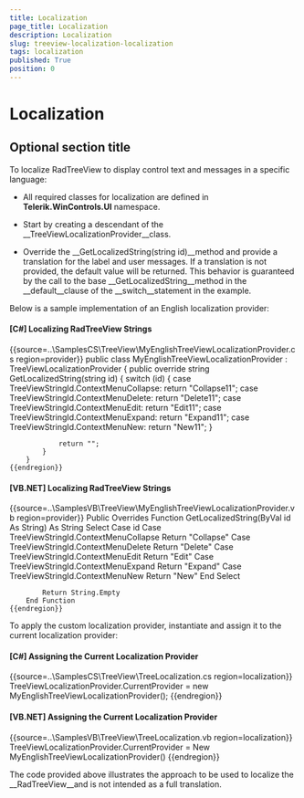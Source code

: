 ```yaml
---
title: Localization
page_title: Localization
description: Localization
slug: treeview-localization-localization
tags: localization
published: True
position: 0
---
```


# Localization



## Optional section title

To localize RadTreeView to display control text and messages in a specific language:

* All required classes for localization are defined in __Telerik.WinControls.UI__ namespace.

* Start by creating a descendant of the __TreeViewLocalizationProvider__class. 

* Override the __GetLocalizedString(string id)__method and provide a translation for the label and user messages.
          If a translation is not provided, the default value will be returned. 
          This behavior is guaranteed by the call to the base __GetLocalizedString__method 
          in the __default__clause of the __switch__statement in the example. 
          

Below is a sample implementation of an English localization provider:

#### __[C#] Localizing RadTreeView Strings__

{{source=..\SamplesCS\TreeView\MyEnglishTreeViewLocalizationProvider.cs region=provider}}
	    public class MyEnglishTreeViewLocalizationProvider : TreeViewLocalizationProvider
	    {
	        public override string GetLocalizedString(string id)
	        {
	            switch (id)
	            {
	                case TreeViewStringId.ContextMenuCollapse:
	                    return "Collapse11";
	                case TreeViewStringId.ContextMenuDelete:
	                    return "Delete11";
	                case TreeViewStringId.ContextMenuEdit:
	                    return "Edit11";
	                case TreeViewStringId.ContextMenuExpand:
	                    return "Expand11";
	                case TreeViewStringId.ContextMenuNew:
	                    return "New11";
	            }
	
	            return "";
	        }
	    }
	{{endregion}}



#### __[VB.NET] Localizing RadTreeView Strings__

{{source=..\SamplesVB\TreeView\MyEnglishTreeViewLocalizationProvider.vb region=provider}}
	    Public Overrides Function GetLocalizedString(ByVal id As String) As String
	        Select Case id
	            Case TreeViewStringId.ContextMenuCollapse
	                Return "Collapse"
	            Case TreeViewStringId.ContextMenuDelete
	                Return "Delete"
	            Case TreeViewStringId.ContextMenuEdit
	                Return "Edit"
	            Case TreeViewStringId.ContextMenuExpand
	                Return "Expand"
	            Case TreeViewStringId.ContextMenuNew
	                Return "New"
	        End Select
	
	        Return String.Empty
	    End Function
	{{endregion}}



To apply the custom localization provider, instantiate and assign it to the current localization provider: 

#### __[C#] Assigning the Current Localization Provider__

{{source=..\SamplesCS\TreeView\TreeLocalization.cs region=localization}}
	            TreeViewLocalizationProvider.CurrentProvider = new MyEnglishTreeViewLocalizationProvider();
	{{endregion}}



#### __[VB.NET] Assigning the Current Localization Provider__

{{source=..\SamplesVB\TreeView\TreeLocalization.vb region=localization}}
	        TreeViewLocalizationProvider.CurrentProvider = New MyEnglishTreeViewLocalizationProvider()
	{{endregion}}



The code provided above illustrates the approach to be used to localize the __RadTreeView__and is not intended as a full translation.
